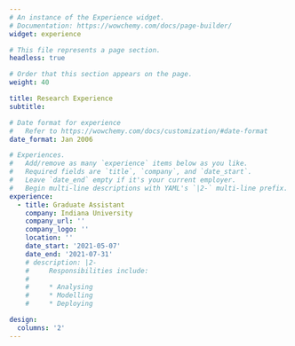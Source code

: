 ```yaml
---
# An instance of the Experience widget.
# Documentation: https://wowchemy.com/docs/page-builder/
widget: experience

# This file represents a page section.
headless: true

# Order that this section appears on the page.
weight: 40

title: Research Experience
subtitle:

# Date format for experience
#   Refer to https://wowchemy.com/docs/customization/#date-format
date_format: Jan 2006

# Experiences.
#   Add/remove as many `experience` items below as you like.
#   Required fields are `title`, `company`, and `date_start`.
#   Leave `date_end` empty if it's your current employer.
#   Begin multi-line descriptions with YAML's `|2-` multi-line prefix.
experience:
  - title: Graduate Assistant
    company: Indiana University
    company_url: ''
    company_logo: ''
    location: ''
    date_start: '2021-05-07'
    date_end: '2021-07-31'
    # description: |2-
    #     Responsibilities include:
    #     
    #     * Analysing
    #     * Modelling
    #     * Deploying

design:
  columns: '2'
---
```


